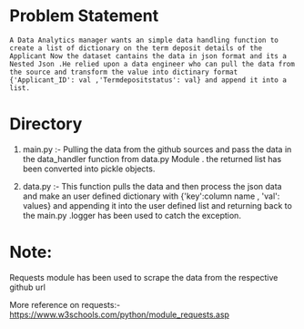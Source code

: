 

   # Problem Statement
   
    A Data Analytics manager wants an simple data handling function to create a list of dictionary on the term deposit details of the Applicant Now the dataset cantains the data in json format and its a Nested Json .He relied upon a data engineer who can pull the data from the source and transform the value into dictinary format {'Applicant_ID': val ,'Termdepositstatus': val} and append it into a list.
    

 #  Directory 
 
   1. main.py :-  Pulling the data from the github sources and pass the data in the data_handler function from data.py Module . the returned list has been converted into                       pickle objects.
   

   2. data.py  :- This function pulls the data and then process the json data and make an user defined dictionary with {'key':column name , 'val': values} and                           appending it into the user defined list and returning back to the main.py .logger has been used to catch the exception.






# Note:
  Requests module has been used to scrape the data from the respective github url
  
  More reference on requests:- https://www.w3schools.com/python/module_requests.asp
  
  

    



















